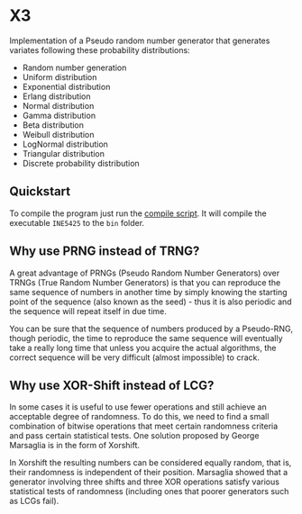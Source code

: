 # X3

Implementation of a Pseudo random number generator that generates variates following these probability distributions:
- Random number generation
- Uniform distribution
- Exponential distribution
- Erlang distribution
- Normal distribution
- Gamma distribution
- Beta distribution
- Weibull distribution
- LogNormal distribution
- Triangular distribution
- Discrete probability distribution

## Quickstart
To compile the program just run the [compile script](compile.sh). It will compile the executable `INE5425` to the `bin`
folder.



## Why use PRNG instead of TRNG?

A great advantage of PRNGs (Pseudo Random Number Generators) over TRNGs (True Random Number Generators) is that you can reproduce the same sequence of numbers in another time by simply knowing the starting point of the sequence (also known as the seed) - thus it is also periodic and the sequence will repeat itself in due time. 

You can be sure that the sequence of numbers produced by a Pseudo-RNG, though periodic, the time to reproduce the same sequence will eventually take a really long time that unless you acquire the actual algorithms, the correct sequence will be very difficult (almost impossible) to crack.

## Why use XOR-Shift instead of LCG?

In some cases it is useful to use fewer operations and still achieve an acceptable degree of randomness. To do this, we need to find a small combination of bitwise operations that meet certain randomness criteria and pass certain statistical tests. One solution proposed by George Marsaglia is in the form of Xorshift. 

In Xorshift the resulting numbers can be considered equally random, that is, their randomness is independent of their position. Marsaglia showed that a generator involving three shifts and three XOR operations satisfy various statistical tests of randomness (including ones that poorer generators such as LCGs fail).
